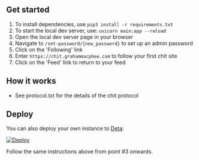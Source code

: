 ## Get started

1. To install dependencies, use `pip3 install -r requirements.txt`
2. To start the local dev server, use: `uvicorn main:app --reload`
3. Open the local dev server page in your browser
4. Navigate to `/set-password/{new_password}` to set up an admin password
5. Click on the 'Following' link
6. Enter `https://chit.grahammacphee.com` to follow your first chit site
7. Click on the 'Feed' link to return to your feed

## How it works

- See protocol.txt for the details of the chit protocol

## Deploy

You can also deploy your own instance to [Deta](https://deta.sh):

[![Deploy](https://button.deta.dev/1/svg)](https://go.deta.dev/deploy?repo=https://github.com/gmph/chit)

Follow the same instructions above from point #3 onwards.